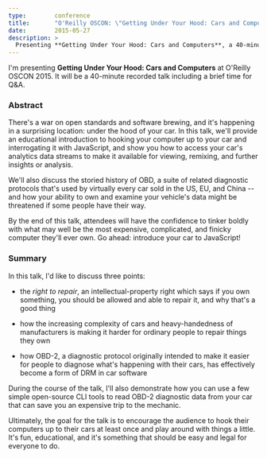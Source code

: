 ```yaml
---
type:        conference
title:       "O'Reilly OSCON: \"Getting Under Your Hood: Cars and Computers\""
date:        2015-05-27
description: >
  Presenting **Getting Under Your Hood: Cars and Computers**, a 40-minute talk.
---
```


I'm presenting **Getting Under Your Hood: Cars and Computers** at O'Reilly OSCON 2015. It will be a 40-minute recorded talk including a brief time for Q&A.

### Abstract

There's a war on open standards and software brewing, and it's happening in a surprising location: under the hood of your car. In this talk, we'll provide an educational introduction to hooking your computer up to your car and interrogating it with JavaScript, and show you how to access your car's analytics data streams to make it available for viewing, remixing, and further insights or analysis.

We'll also discuss the storied history of OBD, a suite of related diagnostic protocols that's used by virtually every car sold in the US, EU, and China -- and how your ability to own and examine your vehicle's data might be threatened if some people have their way.

By the end of this talk, attendees will have the confidence to tinker boldly with what may well be the most expensive, complicated, and finicky computer they'll ever own. Go ahead: introduce your car to JavaScript!

### Summary

In this talk, I'd like to discuss three points:

* the _right to repair_, an intellectual-property right which says if you own something, you should be allowed and able to repair it, and why that's a good thing

* how the increasing complexity of cars and heavy-handedness of manufacturers is making it harder for ordinary people to repair things they own

* how OBD-2, a diagnostic protocol originally intended to make it easier for people to diagnose what's happening with their cars, has effectively become a form of DRM in car software

During the course of the talk, I'll also demonstrate how you can use a few simple open-source CLI tools to read OBD-2 diagnostic data from your car that can save you an expensive trip to the mechanic.

Ultimately, the goal for the talk is to encourage the audience to hook their computers up to their cars at least once and play around with things a little. It's fun, educational, and it's something that should be easy and legal for everyone to do.